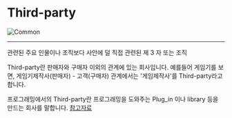 # Third-party

![Common](https://raw.githubusercontent.com/meotitda/DICTIONARY/master/2TAT1C/Label_Common.png)

---

관련된 주요 인물이나 조직보다 사안에 덜 직접 관련된 제 3 자 또는 조직

Third-party란 판매자와 구매자 이외의 관계에 있는 회사입니다.
예를들어 게임기를 보면,
게임기제작사(판매자) - 고객(구매자) 관계에서는 '게임제작사'를 Third-party라고 합니다.

프로그래밍에서의 Third-party란 프로그래밍을 도와주는 Plug_in 이나 library 등을 만드는 회사를 말합니다. <a href="https://dictionary.cambridge.org/ko/%EC%82%AC%EC%A0%84/%EC%98%81%EC%96%B4/third-party">참고자료</a>